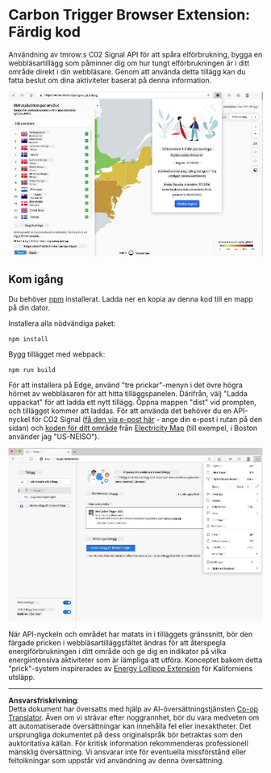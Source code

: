 <!--
CO_OP_TRANSLATOR_METADATA:
{
  "original_hash": "dd58ae1b7707034f055718c1b68bc8de",
  "translation_date": "2025-08-26T22:48:00+00:00",
  "source_file": "5-browser-extension/solution/translation/README.hi.md",
  "language_code": "sv"
}
-->
# Carbon Trigger Browser Extension: Färdig kod

Användning av tmrow:s C02 Signal API för att spåra elförbrukning, bygga en webbläsartillägg som påminner dig om hur tungt elförbrukningen är i ditt område direkt i din webbläsare. Genom att använda detta tillägg kan du fatta beslut om dina aktiviteter baserat på denna information.

![Skärmdump av tillägget](../../../../../translated_images/extension-screenshot.0e7f5bfa110e92e3875e1bc9405edd45a3d2e02963e48900adb91926a62a5807.sv.png)

## Kom igång

Du behöver [npm](https://npmjs.com) installerat. Ladda ner en kopia av denna kod till en mapp på din dator.

Installera alla nödvändiga paket:

```
npm install
```

Bygg tillägget med webpack:

```
npm run build
```

För att installera på Edge, använd "tre prickar"-menyn i det övre högra hörnet av webbläsaren för att hitta tilläggspanelen. Därifrån, välj "Ladda uppackat" för att ladda ett nytt tillägg. Öppna mappen "dist" vid prompten, och tillägget kommer att laddas. För att använda det behöver du en API-nyckel för CO2 Signal ([få den via e-post här](https://www.co2signal.com/) - ange din e-post i rutan på den sidan) och [koden för ditt område](http://api.electricitymap.org/v3/zones) från [Electricity Map](https://www.electricitymap.org/map) (till exempel, i Boston använder jag "US-NEISO").

![installera](../../../../../translated_images/install-on-edge.78634f02842c48283726c531998679a6f03a45556b2ee99d8ff231fe41446324.sv.png)

När API-nyckeln och området har matats in i tilläggets gränssnitt, bör den färgade pricken i webbläsartilläggsfältet ändras för att återspegla energiförbrukningen i ditt område och ge dig en indikator på vilka energiintensiva aktiviteter som är lämpliga att utföra. Konceptet bakom detta "prick"-system inspirerades av [Energy Lollipop Extension](https://energylollipop.com/) för Kaliforniens utsläpp.

---

**Ansvarsfriskrivning**:  
Detta dokument har översatts med hjälp av AI-översättningstjänsten [Co-op Translator](https://github.com/Azure/co-op-translator). Även om vi strävar efter noggrannhet, bör du vara medveten om att automatiserade översättningar kan innehålla fel eller inexaktheter. Det ursprungliga dokumentet på dess originalspråk bör betraktas som den auktoritativa källan. För kritisk information rekommenderas professionell mänsklig översättning. Vi ansvarar inte för eventuella missförstånd eller feltolkningar som uppstår vid användning av denna översättning.
